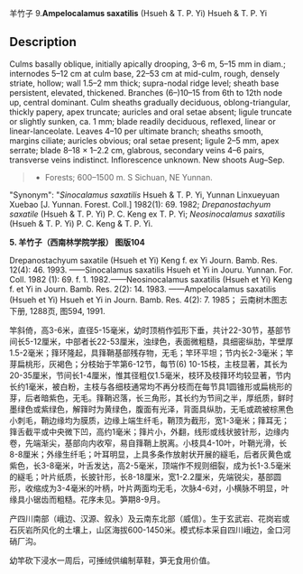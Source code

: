 羊竹子
9.**Ampelocalamus saxatilis** (Hsueh & T. P. Yi) Hsueh & T. P. Yi

## Description
Culms basally oblique, initially apically drooping, 3–6 m, 5–15 mm in diam.; internodes 5–12 cm at culm base, 22–53 cm at mid-culm, rough, densely striate, hollow; wall 1.5–2 mm thick; supra-nodal ridge level; sheath base persistent, elevated, thickened. Branches (6–)10–15 from 6th to 12th node up, central dominant. Culm sheaths gradually deciduous, oblong-triangular, thickly papery, apex truncate; auricles and oral setae absent; ligule truncate or slightly sunken, ca. 1 mm; blade readily deciduous, reflexed, linear or linear-lanceolate. Leaves 4–10 per ultimate branch; sheaths smooth, margins ciliate; auricles obvious; oral setae present; ligule 2–5 mm, apex serrate; blade 8–18 × 1–2.2 cm, glabrous, secondary veins 4–6 pairs, transverse veins indistinct. Inflorescence unknown. New shoots Aug–Sep.


> * Forests; 600–1500 m. S Sichuan, NE Yunnan.

  "Synonym": "*Sinocalamus saxatilis* Hsueh &amp; T. P. Yi, Yunnan Linxueyuan Xuebao [J. Yunnan. Forest. Coll.] 1982(1): 69. 1982; *Drepanostachyum saxatile* (Hsueh &amp; T. P. Yi) P. C. Keng ex T. P. Yi; *Neosinocalamus saxatilis* (Hsueh &amp; T. P. Yi) P. C. Keng &amp; T. P. Yi.

**5. 羊竹子（西南林学院学报） 图版104**

Drepanostachyum saxatile (Hsueh et Yi) Keng f. ex Yi Journ. Bamb. Res. 12(4): 46. 1993. ——Sinocalamus saxatilis Hsueh et Yi in Jouru. Yunnan. For. Coll. 1982 (1): 69. f. 1. 1982.——Neosinocalamus saxatilis (Hsueh et Yi) Keng f. et Yi in Journ. Bamb. Res. 2(2): 14. 1983. ——Ampelocalamus saxatilis (Hsueh et Yi) Hsueh et Yi in Journ. Bamb. Res. 4(2): 7. 1985； 云南树木图志 下册, 1288页, 图594, 1991.

竿斜倚，高3-6米，直径5-15毫米，幼时顶梢作弧形下垂，共计22-30节，基部节间长5-12厘米，中部者长22-53厘米，浊绿色，表面微粗糙，具细密纵肋，竿壁厚1.5-2毫米；箨环隆起，具箨鞘基部残存物，无毛；竿环平坦；节内长2-3毫米；竿芽扁桃形，灰褐色；分枝始于竿第6-12节，每节(6) 10-15枝，主枝显著，其长为20-35厘米，节间长1-4厘米，惟其径粗仅1.5毫米，枝环及枝箨环均较显著，节内长约1毫米，被白粉，主枝与各细枝通常均不再分枝而在每节具1圆锥形或扁桃形的芽，后者暗紫色，无毛。箨鞘迟落，长三角形，其长约为节间之半，厚纸质，鲜时墨绿色或紫绿色，解箨时为黄绿色，腹面有光泽，背面具纵肋，无毛或疏被棕黑色小刺毛，鞘边缘均为膜质，边缘上端生纤毛，鞘顶为截形，宽1-3毫米；箨耳无；箨舌截平或中央微下凹，高约1毫米；箨片小，外翻，线形或线状披针形，边缘内卷，先端渐尖，基部向内收窄，易自箨鞘上脱离。小枝具4-10叶，叶鞘光滑，长8-8厘米；外缘生纤毛；叶耳明显，上具多条作放射状开展的繸毛，后者灰黄色或紫色，长3-8毫米，叶舌发达，高2-5毫米，顶端作不规则细裂，成为长1-3.5毫米的繸毛；叶片纸质，长披针形，长8-18厘米，宽1-2.2厘米，先端锐尖，基部圆形，收缩成为3-4毫米的叶柄，叶片两面均无毛，次脉4-6对，小横脉不明显，叶缘具小锯齿而粗糙。花序未见。笋期8-9月。

产四川南部（峨边、汉源、叙永）及云南东北部（威信）。生于玄武岩、花岗岩或石灰岩所风化的土壤上，山区海拔600-1450米。模式标本采自四川峨边，金口河硝厂沟。

幼竿砍下浸水一周后，可捶绒供编制草鞋，笋无食用价值。
